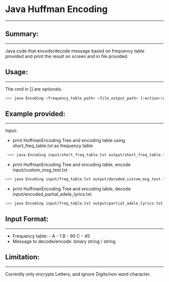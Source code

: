 # Java Huffman Encoding
 ----------------------------------
   
 ## Summary:
 ----------
 Java code that encode/decode message based on frequency table provided 
 and print the result on screen and in file provided.
 
 
 ## Usage:
 --------
 The cmd in [] are optionals. 
 ```bash
 >>> java Encoding <frequency_table_path> <file_output_path> [<action>(encode/decode) <path to message>]
```
 
 ## Example provided:
 -------------------
 Input: 
  - print HuffmanEncoding Tree and encoding table using short_freq_table.txt as frequency table
  ```bash
   >>> java Encoding input/short_freq_table.txt output/short_freq_table.txt
  ```
  - print HuffmanEncoding Tree and encoding table, encode input/custom_msg_test.txt
  ```bash
  >>> java Encoding input/freq_table.txt output/decoded_custom_msg_test.txt encode input/custom_msg_test.txt
   ```
  
  - print HuffmanEncoding Tree and encoding table, decode input/encoded_partial_adele_lyrics.txt
  ```bash
  >>> java Encoding input/freq_table.txt output/partial_adele_lyrics.txt decode input/encoded_partial_adele_lyrics.txt
  ```
  
 ## Input Format:
 ---------------
  - Frequency table: <char> - <frequency>
  	 	A - 1
  	 	B - 90
  	 	C - 45
  - Message to decode/encode: binary string  / string
  
  ## Limitation:
  -------------
  Currently only encrypts Letters, and ignore Digits/non word character.
  
 
